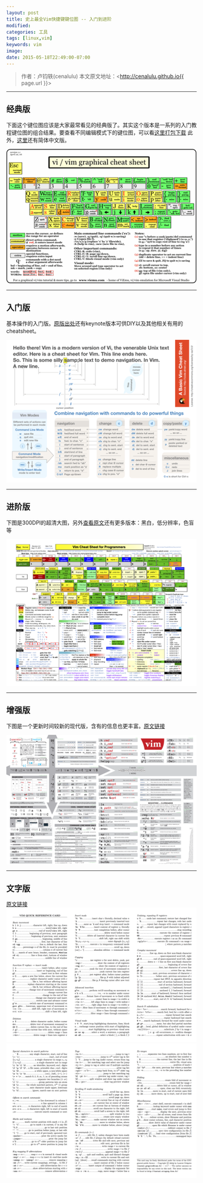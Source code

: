 ```yaml
---
layout: post
title: 史上最全Vim快捷键键位图 -- 入门到进阶
modified:
categories: 工具
tags: [linux,vim]
keywords: vim
image:
date: 2015-05-18T22:49:00-07:00
---
```




> 作者：卢钧轶(cenalulu)
> 本文原文地址：<http://cenalulu.github.io{{ page.url }}>



---


## 经典版

下面这个键位图应该是大家最常看见的经典版了。其实这个版本是一系列的入门教程键位图的组合结果。要查看不同编辑模式下的键位图，可以看[这里打包下载](http://www.viemu.com/a_vi_vim_graphical_cheat_sheet_tutorial.html)
此外，[这里](http://blog.ngedit.com/vi-vim-cheat-sheet-sch.gif)还有简体中文版。

![classic](/images/tool/vim/classic.gif)


---


## 入门版

基本操作的入门版。[原版出处](https://github.com/ahrencode/Miscellaneous)还有keynote版本可供DIY以及其他相关有用的cheatsheet。

![entry](/images/tool/vim/entry.png)


---


## 进阶版

下图是300DPI的超清大图，另外[查看原文](http://michael.peopleofhonoronly.com/vim/)还有更多版本：黑白，低分辨率，色盲等

![advanced](/images/tool/vim/advanced.png)


---


## 增强版

下图是一个更新时间较新的现代版，含有的信息也更丰富。[原文链接](http://vimcheatsheet.com/)

![morden](/images/tool/vim/morden.png)


---


## 文字版

[原文链接](http://tnerual.eriogerg.free.fr/vimqrc.pdf)
![text](/images/tool/vim/text.png)
![text](/images/tool/vim/text2.png)